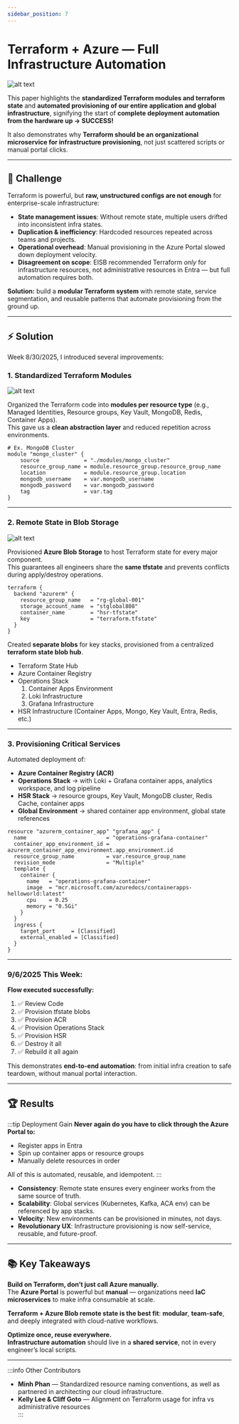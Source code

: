 ```yaml
---
sidebar_position: 7
---
```


# Terraform + Azure — Full Infrastructure Automation

![alt text](image-1.png)

This paper highlights the **standardized Terraform modules and terraform state** and **automated provisioning of our entire application and global infrastructure**, signifying the start of **complete deployment automation from the hardware up → SUCCESS!**

It also demonstrates why **Terraform should be an organizational microservice for infrastructure provisioning**, not just scattered scripts or manual portal clicks.

---

## 🚩 Challenge

Terraform is powerful, but **raw, unstructured configs are not enough** for enterprise-scale infrastructure:

- **State management issues**: Without remote state, multiple users drifted into inconsistent infra states.
- **Duplication & inefficiency**: Hardcoded resources repeated across teams and projects.
- **Operational overhead**: Manual provisioning in the Azure Portal slowed down deployment velocity.
- **Disagreement on scope**: EISB recommended Terraform _only_ for infrastructure resources, not administrative resources in Entra — but full automation requires both.

**Solution:** build a **modular Terraform system** with remote state, service segmentation, and reusable patterns that automate provisioning from the ground up.

---

## ⚡ Solution

Week 8/30/2025, I introduced several improvements:

### 1. Standardized Terraform Modules

![alt text](image-3.png)

Organized the Terraform code into **modules per resource type** (e.g., Managed Identities, Resource groups, Key Vault, MongoDB, Redis, Container Apps).  
This gave us a **clean abstraction layer** and reduced repetition across environments.

```hcl
# Ex. MongoDB Cluster
module "mongo_cluster" {
    source              = "./modules/mongo_cluster"
    resource_group_name = module.resource_group.resource_group_name
    location            = module.resource_group.location
    mongodb_username    = var.mongodb_username
    mongodb_password    = var.mongodb_password
    tag                 = var.tag
}
```

---

### 2. Remote State in Blob Storage

![alt text](image-5.png)

Provisioned **Azure Blob Storage** to host Terraform state for every major component.  
This guarantees all engineers share the **same tfstate** and prevents conflicts during apply/destroy operations.

```hcl
terraform {
  backend "azurerm" {
    resource_group_name   = "rg-global-001"
    storage_account_name  = "stglobal808"
    container_name        = "hsr-tfstate"
    key                   = "terraform.tfstate"
  }
}
```

Created **separate blobs** for key stacks, provisioned from a centralized **terraform state blob hub**.

- Terraform State Hub
- Azure Container Registry
- Operations Stack
  1. Container Apps Environment
  2. Loki Infrastructure
  3. Grafana Infrastructure
- HSR Infrastructure (Container Apps, Mongo, Key Vault, Entra, Redis, etc.)

---

### 3. Provisioning Critical Services

Automated deployment of:

- **Azure Container Registry (ACR)**
- **Operations Stack** → with Loki + Grafana container apps, analytics workspace, and log pipeline
- **HSR Stack** → resource groups, Key Vault, MongoDB cluster, Redis Cache, container apps
- **Global Environment** → shared container app environment, global state references

```hcl
resource "azurerm_container_app" "grafana_app" {
  name                         = "operations-grafana-container"
  container_app_environment_id = azurerm_container_app_environment.app_environment.id
  resource_group_name          = var.resource_group_name
  revision_mode                = "Multiple"
  template {
    container {
      name   = "operations-grafana-container"
      image  = "mcr.microsoft.com/azuredocs/containerapps-helloworld:latest"
      cpu    = 0.25
      memory = "0.5Gi"
    }
  }
  ingress {
    target_port     = [Classified]
    external_enabled = [Classified]
  }
}
```

---

### 9/6/2025 This Week:

**Flow executed successfully:**

1. ✅ Review Code
2. ✅ Provision tfstate blobs
3. ✅ Provision ACR
4. ✅ Provision Operations Stack
5. ✅ Provision HSR
6. ✅ Destroy it all
7. ✅ Rebuild it all again

This demonstrates **end-to-end automation**: from initial infra creation to safe teardown, without manual portal interaction.

---

## 🏆 Results

:::tip Deployment Gain
**Never again do you have to click through the Azure Portal to:**

- Register apps in Entra
- Spin up container apps or resource groups
- Manually delete resources in order

All of this is automated, reusable, and idempotent.
:::

- **Consistency**: Remote state ensures every engineer works from the same source of truth.
- **Scalability**: Global services (Kubernetes, Kafka, ACA env) can be referenced by app stacks.
- **Velocity**: New environments can be provisioned in minutes, not days.
- **Revolutionary UX**: Infrastructure provisioning is now self-service, reusable, and future-proof.

---

## 📚 Key Takeaways

**Build on Terraform, don’t just call Azure manually.**  
The **Azure Portal** is powerful but **manual** — organizations need **IaC microservices** to make infra consumable at scale.

**Terraform + Azure Blob remote state is the best fit**: **modular**, **team-safe**, and deeply integrated with cloud-native workflows.

**Optimize once, reuse everywhere.**  
**Infrastructure automation** should live in a **shared service**, not in every engineer’s local scripts.

---

:::info Other Contributors

- **Minh Phan** — Standardized resource naming conventions, as well as partnered in architecting our cloud infrastructure.
- **Kelly Lee & Cliff Goto** — Alignment on Terraform usage for infra vs administrative resources  
  :::
